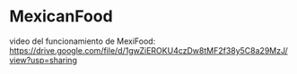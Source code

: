 # MexicanFood
video del funcionamiento de MexiFood:
https://drive.google.com/file/d/1gwZiEROKU4czDw8tMF2f38y5C8a29MzJ/view?usp=sharing
